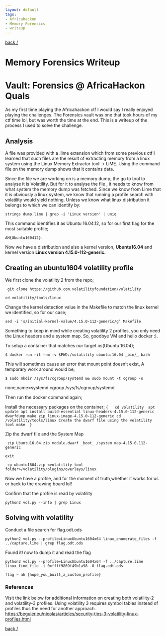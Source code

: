 ```yaml
---
layout: default
tags:
- Africahackon
- Memory Forensics
- writeup
---
```


[back /](/)

# Memory Forensics Writeup

# Vault: Forensics @ AfricaHackon Quals

As my first time playing the Africahackon ctf I would say I really enjoyed
playing the challenges. The Forensics vault was one that took hours of my ctf
time lol, but was worth the time at the end.
This is a writeup of the process I used to solve the challenge.

## Analysis

A file was provided with a .lime extension which from some previous ctf I
learned that such files are the result of extracting memory from a linux system
using the Linux Memory Extractor tool → LiME. Using the command file on the
memory dump shows that it contains data.

Since the file we are working on is a memory dump, the go to tool to analyse it
is Volatility. But for it to analyse the file , it needs to know from what system
the memory dump was fetched. Since we know from Lime that it is obviously a
linux system, we know that running a profile search with volatility would yield
nothing. Unless we know what linux distribution it belongs to which we can
identify by:

```strings dump.lime | grep -i 'Linux version' | uniq```


This command identifies it as Ubuntu 16.04.12, so for our first flag
for the most suitable profile;

```AH{Ubuntu160412}.```

Now we have a distribution and also a kernel version, **Ubuntu16.04** and kernel
version **Linux version 4.15.0-112-generic.**


## Creating an ubuntu1604 volatility profile

We first clone the volatility 2 from the repo;

``` git clone https://github.com.volatilityfoundation/volatility```

```cd volatility/tools/linux ```


Change the kernel detection value in the Makefile to match the linux kernel we
identified, so for our case;

```sed -i ‘s/initial-kernel-value/4.15.0-112-generic/g’ Makefile```

Something to keep in mind while creating volatility 2 profiles, you only need the
Linux headers and a system map. So, goodbye VM and hello docker :).

To setup a container that matches our target os(Ubuntu 16.04);

```$ docker run –it –rm -v $PWD:/volatility ubuntu:16.04 _bin/_ bash```

This will sometimes cause an error that mount point doesn’t exist, A temporary
work around would be;

```$ sudo mkdir /sys/fs/cgroup/systemd && sudo mount -t cgroup -o```

none,name=systemd cgroup /sys/fs/cgroup/systemd

Then run the docker command again;

Install the necessary packages on the container;
`{  
cd volatility 
apt update
apt install build-essential linux-headers-4.15.0-112-generic dwarfdump make
zip linux-image-4.15.0-112-generic
cd /volatility/tools/linux
Create the dwarf file using the volatility tool
make 
}`

Zip the dwarf file and the System Map

``` zip Ubuntu16.04.zip module.dwarf _boot_ /system.map-4.15.0.112-generic```

``` exit ```

``` cp ubuntu1604.zip <volatility-tool-folder>/volatility/plugins/overlays/linux``` 

Now we have a profile, and for the moment of truth,whether it works for us or back to the drawing board lol!

Confirm that the profile is read by volatility

```python2 vol.py --info | grep Linux```

## Solving with volatility

Conduct a file search for flag.odt.ods

```python2 vol.py --profile=LinuxUbuntu1604x64 linux_enumerate_files -f ../capture.lime | grep flag.odt.ods```

Found it! now to dump it and read the flag

```python2 vol.py --profile=LinuxUbuntu1604x64 -f ../capture.lime linux_find_file -i 0xffff9869f49b1a98 -O flag.odt.ods```


```flag → ah {hope_you_built_a_custom_profile}```

### References

Visit the link below for additional information on creating both volatility-2 and volatility-3 profiles.
Using volatility 3 requires symbol tables instead of profiles thus the need for another approach.
https://beguier.eu/nicolas/articles/security-tips-3-volatility-linux-profiles.html


[back /](/)